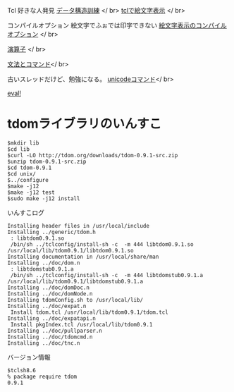 Tcl 好きな人発見
[データ構造訓練](https://blog.it-see.net/it-dokata/tcl-tk/data-structure/) </ br>
[tclで絵文字表示](https://yuuki0xff.jp/articles/build-cpython-tcl-tk-for-adding-unicode-emoji-supports.html) </ br>

コンパイルオプション
絵文字でふぉでは印字できない
[絵文字表示のコンパイルオプション](https://wiki.tcl-lang.org/page/emoji) </ br>

[演算子](https://www.tutorialspoint.com/tcl-tk/tcl_operators.htm) </ br>

[文法とコマンド](https://freesoftnet.co.jp/webfiles/tclkits/doc/tclcom.html)</ br>

古いスレッドだけど、勉強になる。
[unicodeコマンド](http://www.rakunet.org/tsnet/TSfree/48/1442.html)</ br>

[eval!](http://www.interq.or.jp/japan/s-imai/tcltk/list.html)


# tdomライブラリのいんすこ

```
$mkdir lib
$cd lib
$curl -LO http://tdom.org/downloads/tdom-0.9.1-src.zip
$unzip tdom-0.9.1-src.zip 
$cd tdom-0.9.1
$cd unix/
$../configure
$make -j12
$make -j12 test
$sudo make -j12 install
```

いんすこログ

```
Installing header files in /usr/local/include
Installing ../generic/tdom.h
 : libtdom0.9.1.so
 /bin/sh ../tclconfig/install-sh -c  -m 444 libtdom0.9.1.so /usr/local/lib/tdom0.9.1/libtdom0.9.1.so
Installing documentation in /usr/local/share/man
Installing ../doc/dom.n
 : libtdomstub0.9.1.a
 /bin/sh ../tclconfig/install-sh -c  -m 444 libtdomstub0.9.1.a /usr/local/lib/tdom0.9.1/libtdomstub0.9.1.a
Installing ../doc/domDoc.n
Installing ../doc/domNode.n
Installing tdomConfig.sh to /usr/local/lib/
Installing ../doc/expat.n
 Install tdom.tcl /usr/local/lib/tdom0.9.1/tdom.tcl
Installing ../doc/expatapi.n
 Install pkgIndex.tcl /usr/local/lib/tdom0.9.1
Installing ../doc/pullparser.n
Installing ../doc/tdomcmd.n
Installing ../doc/tnc.n
```

バージョン情報

```
$tclsh8.6
% package require tdom
0.9.1
```
